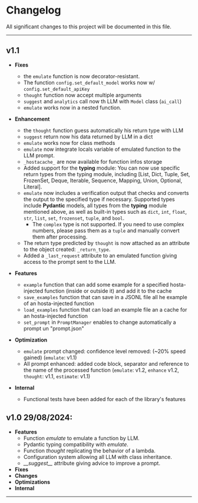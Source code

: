 # Changelog

All significant changes to this project will be documented in this file.

---

## **v1.1**

- **Fixes**
  - the `emulate` function is now decorator-resistant.
  - The function `config.set_default_model` works now w/ `config.set_default_apiKey`
  - `thought` function now accept multiple arguments
  - `suggest` and `analytics` call now th LLM with `Model` class (`ai_call`)
  - `emulate` works now in a nested function.
  
- **Enhancement**
  - the `thought` function guess automatically his return type with LLM
  - `suggest` return now his data returned by LLM in a dict
  - `emulate` works now for class methods
  - `emulate` now integrate locals variable of emulated function to the LLM prompt.
  - `_hostacache_` are now available for function infos storage
  - Added support for the **typing** module: You can now use specific return types from the typing module, including [List, Dict, Tuple, Set, FrozenSet, Deque, Iterable, Sequence, Mapping, Union, Optional, Literal].
  - `emulate` now includes a verification output that checks and converts the output to the specified type if necessary. Supported types include **Pydantic** models, all types from the **typing** module mentioned above, as well as built-in types such as `dict`, `int`, `float`, `str`, `list`, `set`, `frozenset`, `tuple`, and `bool`.
    - The `complex` type is not supported. If you need to use complex numbers, please pass them as a `tuple` and manually convert them after processing.
  -  The return type predicted by `thought` is now attached as an attribute to the object created: `_return_type`.
  -  Added a `_last_request` attribute to an emulated function giving access to the prompt sent to the LLM.

- **Features**
  - `example` function that can add some example for a specified hosta-injected function (inside or outside it) and add it to the cache
  - `save_examples` function that can save in a JSONL file all he example of an hosta-injected function
  - `load_examples` function that can load an example file an a cache for an hosta-injected function
  - `set_prompt` in `PromptManager` enables to change automatically a prompt un "prompt.json"

- **Optimization**
  - `emulate` prompt changed: confidence level removed: (~20% speed gained) (`emulate`: v1.1)
  - All prompt enhanced: added code block, separator and reference to the name of the processed function (`emulate`: v1.2, `enhance` v1.2, `thought`: v1.1, `estimate`: v1.1)

- **Internal**
  - Functional tests have been added for each of the library's features

## **v1.0** 29/08/2024:

- **Features**
  - Function *emulate* to emulate a function by LLM.
  - Pydantic typing compatibility with *emulate*.
  - Function *thought* replicating the behavior of a lambda.
  - Configuration system allowing all LLM with class inheritance.
  - *\_\_suggest\_\_* attribute giving advice to improve a prompt. 
- **Fixes**
- **Changes**
- **Optimizations**
- **Internal**

---